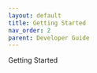```yaml
---
layout: default
title: Getting Started
nav_order: 2
parent: Developer Guide
---
```

Getting Started
